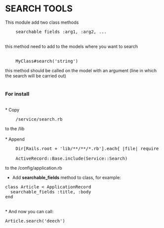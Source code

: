 # SEARCH TOOLS

This module add two class methods
<br>
<pre>
    searchable_fields :arg1, :arg2, ...
</pre>
<br>
this method need to add to the models where you want to search
<br>
<br>
<pre>
    MyClass#search('string')
</pre>
this method should be called on the model with an argument (line in which the search will be carried out)
<br>
<br>
<h3>For install</h3>
<br>
* Copy
<pre>
    /service/search.rb
</pre>
to the /lib
<br>
<br>
* Append
<pre>
    Dir[Rails.root + 'lib/**/**/*.rb'].each{ |file| require file }<br>
    ActiveRecord::Base.include(Service::Search)
</pre>

to the /config/application.rb
<br>
* Add <b>searchable_fields</b> method to class, for example:
<pre>
class Article < ApplicationRecord
  searchable_fields :title, :body
end
</pre>
<br>
* And now you can call:
<pre>
Article.search('deech')
</pre>
